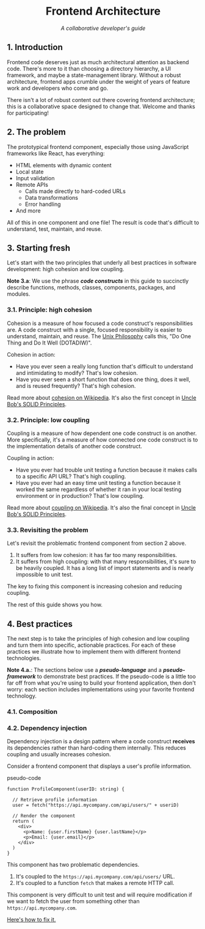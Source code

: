 <div align="center">
<h1>Frontend Architecture</h1>
<p><i>A collaborative developer's guide</i></p>
</div>

## 1. Introduction

Frontend code deserves just as much architectural attention as backend code. There's more to it than choosing a directory hierarchy, a UI framework, and maybe a state-management library. Without a robust architecture, frontend apps crumble under the weight of years of feature work and developers who come and go.

There isn't a lot of robust content out there covering frontend architecture; this is a collaborative space designed to change that. Welcome and thanks for participating!

## 2. The problem

The prototypical frontend component, especially those using JavaScript frameworks like React, has everything:

- HTML elements with dynamic content
- Local state
- Input validation
- Remote APIs
  - Calls made directly to hard-coded URLs
  - Data transformations
  - Error handling
- And more

All of this in one component and one file! The result is code that's difficult to understand, test, maintain, and reuse.

## 3. Starting fresh

Let's start with the two principles that underly all best practices in software development: high cohesion and low coupling.

**Note 3.a**: We use the phrase ***code constructs*** in this guide to succinctly describe functions, methods, classes, components, packages, and modules.

### 3.1. Principle: high cohesion

Cohesion is a measure of how focused a code construct's responsibilities are. A code construct with a single, focused responsibility is easier to understand, maintain, and reuse. The [Unix Philosophy](https://en.wikipedia.org/wiki/Unix_philosophy#Do_One_Thing_and_Do_It_Well) calls this, "Do One Thing and Do It Well (DOTADIW)". 

Cohesion in action:

- Have you ever seen a really long function that's difficult to understand and intimidating to modify? That's low cohesion.
- Have you ever seen a short function that does one thing, does it well, and is reused frequently? That's high cohesion.

Read more about [cohesion on Wikipedia](https://en.wikipedia.org/wiki/Cohesion_(computer_science)). It's also the first concept in [Uncle Bob's SOLID Principles](https://en.wikipedia.org/wiki/Single-responsibility_principle).

### 3.2. Principle: low coupling

Coupling is a measure of how dependent one code construct is on another. More specifically, it's a measure of how connected one code construct is to the implementation details of another code construct.

Coupling in action:

- Have you ever had trouble unit testing a function because it makes calls to a specific API URL? That's high coupling.
- Have you ever had an easy time unit testing a function because it worked the same regardless of whether it ran in your local testing environment or in production? That's low coupling.

Read more about [coupling on Wikipedia](https://en.wikipedia.org/wiki/Coupling_(computer_programming)). It's also the final concept in [Uncle Bob's SOLID Principles](https://en.wikipedia.org/wiki/Dependency_inversion_principle).

### 3.3. Revisiting the problem

Let's revisit the problematic frontend component from section 2 above.

1. It suffers from low cohesion: it has far too many responsibilities.
2. It suffers from high coupling: with that many responsibilities, it's sure to be heavily coupled. It has a long list of import statements and is nearly impossible to unit test.

The key to fixing this component is increasing cohesion and reducing coupling.

The rest of this guide shows you how.

## 4. Best practices

The next step is to take the principles of high cohesion and low coupling and turn them into specific, actionable practices. For each of these practices we illustrate how to implement them with different frontend technologies.

**Note 4.a.**: The sections below use a ***pseudo-language*** and a ***pseudo-framework*** to demonstrate best practices. If the pseudo-code is a little too far off from what you're using to build your frontend application, then don't worry: each section includes implementations using your favorite frontend technology.

### 4.1. Composition

### 4.2. Dependency injection

Dependency injection is a design pattern where a code construct **receives** its dependencies rather than hard-coding them internally. This reduces coupling and usually increases cohesion. 

Consider a frontend component that displays a user's profile information.

<figcaption>pseudo-code</figcaption>

```tsx
function ProfileComponent(userID: string) {

  // Retrieve profile information
  user = fetch("https://api.mycompany.com/api/users/" + useriD)

  // Render the component
  return (
    <div>
      <p>Name: {user.firstName} {user.lastName}</p>
      <p>Email: {user.email}</p>
    </div>
  )
}
```

This component has two problematic dependencies.

1. It's coupled to the `https://api.mycompany.com/api/users/` URL. 
2. It's coupled to a function `fetch` that makes a remote HTTP call.

This component is very difficult to unit test and will require modification if we want to fetch the user from something other than `https://api.mycompany.com`.

[Here's how to fix it.](/docs/dependency-injection.md)